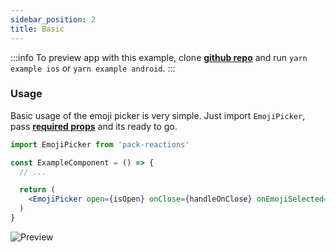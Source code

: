```yaml
---
sidebar_position: 2
title: Basic
---
```


:::info
To preview app with this example, clone [**github repo**](https://github.com/TheWidlarzGroup/rn-emoji-keyboard.git) and run `yarn example ios` or `yarn example android`.
:::

### Usage

Basic usage of the emoji picker is very simple. Just import `EmojiPicker`, pass [**required props**](https://github.com/TheWidlarzGroup/rn-emoji-keyboard/docs/api/modal) and its ready to go.

```jsx
import EmojiPicker from 'pack-reactions'

const ExampleComponent = () => {
  // ...

  return (
    <EmojiPicker open={isOpen} onClose={handleOnClose} onEmojiSelected={handleOnEmojiSelected} />
  )
}
```

![Preview](../../../assets/img/light-preview.jpg)
